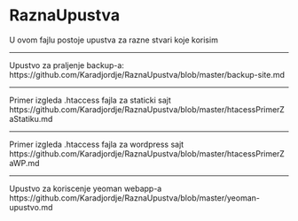 # RaznaUpustva
U ovom fajlu postoje upustva za razne stvari koje korisim
<hr>
Upustvo za praljenje backup-a:
https://github.com/Karadjordje/RaznaUpustva/blob/master/backup-site.md
<hr>
Primer izgleda .htaccess fajla za staticki sajt
https://github.com/Karadjordje/RaznaUpustva/blob/master/htacessPrimerZaStatiku.md
<hr>
Primer izgleda .htaccess fajla za wordpress sajt
https://github.com/Karadjordje/RaznaUpustva/blob/master/htacessPrimerZaWP.md
<hr>
Upustvo za koriscenje yeoman webapp-a
https://github.com/Karadjordje/RaznaUpustva/blob/master/yeoman-upustvo.md
